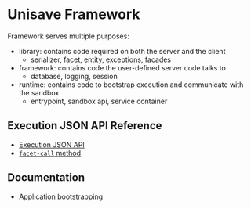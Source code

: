 Unisave Framework
=================

Framework serves multiple purposes:

- library: contains code required on both the server and the client
    - serializer, facet, entity, exceptions, facades
- framework: contains code the user-defined server code talks to
    - database, logging, session
- runtime: contains code to bootstrap execution and communicate with the sandbox
    - entrypoint, sandbox api, service container


## Execution JSON API Reference

- [Execution JSON API](docs/api-general.md)
- [`facet-call` method](docs/api-facet-call.md)


## Documentation

- [Application bootstrapping](docs/application-bootstrapping.md)
